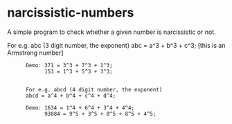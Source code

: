 # narcissistic-numbers
A simple program to check whether a given number is narcissistic or not.

For e.g. abc (3 digit number, the exponent)
          abc = a^3 + b^3 + c^3;   [this is an Armstrong number]
          
          Demo: 371 = 3^3 + 7^3 + 1^3;
                153 = 1^3 + 5^3 + 3^3;
          
          
          For e.g. abcd (4 digit number, the exponent)
          abcd = a^4 + b^4 + c^4 + d^4;  
          
          Demo: 1634 = 1^4 + 6^4 + 3^4 + 4^4;
                93084 = 9^5 + 3^5 + 0^5 + 8^5 + 4^5;
